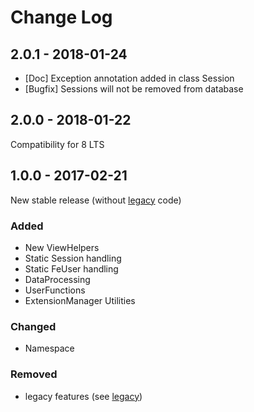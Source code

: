 # Change Log

## 2.0.1 - 2018-01-24
- [Doc] Exception annotation added in class Session
- [Bugfix] Sessions will not be removed from database

## 2.0.0 - 2018-01-22
Compatibility for 8 LTS

## 1.0.0 - 2017-02-21
New stable release (without [legacy](https://github.com/xima-media/xm_tools/tree/legacy) code)

### Added
- New ViewHelpers
- Static Session handling
- Static FeUser handling
- DataProcessing
- UserFunctions
- ExtensionManager Utilities

### Changed
- Namespace

### Removed
- legacy features (see [legacy](https://github.com/xima-media/xm_tools/tree/legacy))
